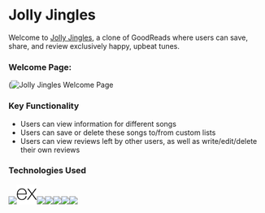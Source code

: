 # Jolly Jingles
Welcome to [Jolly Jingles](lair--bnb.herokuapp.com), a clone of GoodReads where users can save, share, and review exclusively happy, upbeat tunes.

### Welcome Page:
(![Jolly Jingles Welcome Page](https://user-images.githubusercontent.com/63172733/159382939-e6909f79-f8c2-47f4-ab58-20fa90ecd8cb.png)


### Key Functionality
 - Users can view information for different songs
 - Users can save or delete these songs to/from custom lists
 - Users can view reviews left by other users, as well as write/edit/delete their own reviews

### Technologies Used
<img  src="https://cdn.jsdelivr.net/gh/devicons/devicon/icons/javascript/javascript-original.svg"  height=40/><img src="https://raw.githubusercontent.com/devicons/devicon/v2.14.0/icons/express/express-original.svg" height=40 width=40/><img  src="https://cdn.jsdelivr.net/gh/devicons/devicon/icons/postgresql/postgresql-original.svg"  height=40/><img  src="https://cdn.jsdelivr.net/gh/devicons/devicon/icons/css3/css3-original.svg"  height=40/><img  src="https://cdn.jsdelivr.net/gh/devicons/devicon/icons/html5/html5-original.svg"  height=40/><img  src="https://cdn.jsdelivr.net/gh/devicons/devicon/icons/git/git-original.svg"  height=40/><img  src="https://cdn.jsdelivr.net/gh/devicons/devicon/icons/vscode/vscode-original.svg"  height=40/>

